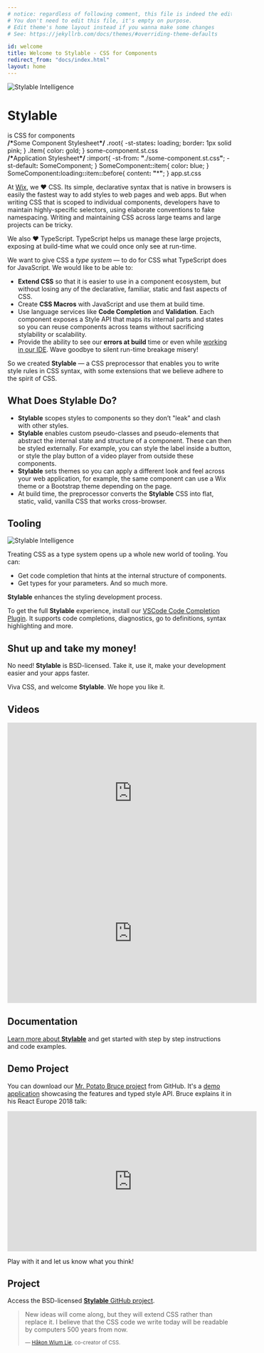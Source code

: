 ```yaml
---
# notice: regardless of following comment, this file is indeed the editable source of the homepage (Amir&Tom tested it)
# You don't need to edit this file, it's empty on purpose.
# Edit theme's home layout instead if you wanna make some changes
# See: https://jekyllrb.com/docs/themes/#overriding-theme-defaults

id: welcome
title: Welcome to Stylable - CSS for Components
redirect_from: "docs/index.html"
layout: home
---
```


<span class="site-logo">![Stylable Intelligence](./branding/logo/PNG/96-logo-OnlySymbol.png)</span>
<h1 class="site-title">Stylable</h1>
<span class="site-description">is CSS for components</span>

<div class="hello-world">
  <div class="code">
    <span class="inner">
      <span class="class">
        <span class="comment"><b>/*</b>Some Component Stylesheet<b>*/</b></span>
        <span class="class-name"><b>.</b><span title="For Stylable, `.root` is the top layer of the component.">root</span></span><span class="open-bracket">{</span>
        <span class="break"></span>
        <span class="rule">
          <span class="prop prop-border"><span title="We can target logical states of the component by declaring them on the component's stylesheet.">-st-states</span><b>:</b></span>
          <span class="value" title="`loading` is a state we're declaring. Just like that.">loading</span><span class="endrule">;</span>
        </span>
        <span class="rule">
          <span class="prop prop-border">border<b>:</b></span>
          <span class="value px">1px</span>
          <span class="value border-type">solid</span>
          <span class="value color border-color color-preview color-pink">pink</span><span class="endrule">;</span>
        </span>
        <span class="break"></span><span class="close-bracket">}</span>
      </span>
      <span class="class">
        <span class="class-name"><b>.</b>item</span><span class="open-bracket">{</span>
        <span class="break"></span>
        <span class="rule">
          <span class="prop prop-color">color<b>:</b></span>
          <span class="value color-preview color-gold">gold</span><span class="endrule">;</span>
        </span>
        <span class="break"></span><span class="close-bracket">}</span>
      </span>
    </span>
    <span class="caption">some-component.st.css</span>
  </div>

  <div class="code">
    <span class="inner">
      <span class="class">
        <span class="comment"><b>/*</b>Application Stylesheet<b>*/</b></span>
        <span class="class-name st-modifier"><b>:</b><span title="Stylable allows you to import component interfaces and match their inner parts, states and shared definitions like classes, variables, JS/CSS mixins and JS formatters.">import</span></span><span class="open-bracket">{</span>
        <span class="break"></span>
        <span class="rule">
          <span class="prop prop-border">-st-from<b>:</b></span>
          <span class="value file-path type-string"><b>"</b>./some-component.st.css<b>"</b></span><span class="endrule">;</span>
        </span>
        <span class="rule">
          <span class="prop prop-border">-st-default<b>:</b></span>
          <span class="value" title="Import `someComponent` to be used locally as a style type with a declared API.">SomeComponent</span><span class="endrule">;</span>
        </span>
        <span class="break"></span><span class="close-bracket">}</span><span class="endrule"></span>
      </span>
      <span class="class">
        <span class="class-name"><span title="Stylable exposes a clean, safe style API with code completions and validations."><span class="parent">SomeComponent</span><span class="child"><b>::</b>item</span></span></span><span class="open-bracket">{</span>
        <span class="break"></span>
        <span class="rule">
          <span class="prop prop-color">color<b>:</b></span>
          <span class="value color-preview color-blue">blue</span><span class="endrule">;</span>
          <span class="break"></span><span class="close-bracket">}</span>
        </span>
      </span>
      <span class="class">
        <span class="class-name"><span title="Stylable allows chaining selectors, so you can access the `::before` of the `::item` element, while the parent component is loading."><span class="parent">SomeComponent</span><span class="st-state"><b>:</b>loading</span><span class="child"><b>::</b>item</span><span class="pseudo"><b>::</b>before</span></span></span><span class="open-bracket">{</span>
        <span class="break"></span>
        <span class="rule">
          <span class="prop prop-content">content<b>:</b></span>
          <span class="value type-string"><b>"</b>*<b>"</b></span><span class="endrule">;</span>
          <span class="break"></span><span class="close-bracket">}</span><span class="endrule"></span>
        </span>
      </span>    
    </span>
    <span class="caption">app.st.css</span>
  </div>
</div>


At [Wix](https://www.wix.engineering/), we &hearts; CSS. Its simple, declarative syntax that is native in browsers is easily the fastest way to add styles to web pages and web apps. But when writing CSS that is scoped to individual components, developers have to maintain highly-specific selectors, using elaborate conventions to fake namespacing. Writing and maintaining CSS across large teams and large projects can be tricky.

We also &hearts; TypeScript. TypeScript helps us manage these large projects, exposing at build-time what we could once only see at run-time. 

We want to give CSS a _type system_ &mdash; to do for CSS what TypeScript does for JavaScript. We would like to be able to:

* **Extend CSS** so that it is easier to use in a component ecosystem, but without losing any of the declarative, familiar, static and fast aspects of CSS. 
* Create **CSS Macros** with JavaScript and use them at build time.
* Use language services like **Code Completion** and **Validation**. Each component exposes a Style API that maps its internal parts and states so you can reuse components across teams without sacrificing stylability or scalability.
* Provide the ability to see our **errors at build** time or even while [working in our IDE](https://marketplace.visualstudio.com/items?itemName=wix.stylable-intelligence). Wave goodbye to silent run-time breakage misery!

So we created **Stylable** &mdash; a CSS preprocessor that enables you to write style rules in CSS syntax, with some extensions that we believe adhere to the spirit of CSS.

<Wix-playground
  data-code-path="/js/playground"
  data-recipe-path="/recipes/playground-recipe.json"
  data-project-files="/generated-playgrounds/homepage.json"
  data-layout='{
    "type":"row",
    "content":[
      {
        "component": "file-panel",
        "targetPath": "",
        "isClosable": false,
        "title": "Files",
        "width": 18,
        "props":{
            "currentPath":"src/index.st.css",
            "previewPath":"src/index.tsx"
        }
      },
      {
        "type":"stack",
        "content":[
          {
            "isClosable":true,
            "component":"code-editor",
            "targetPath":"src/index.st.css, src/index.tsx, src/button.st.css, src/button.tsx"
          }
        ]
      },
      {
        "component":"preview",
        "isClosable":false,
        "targetPath":"src/index.tsx"
      }
    ]
  }' >
</Wix-playground>

## What Does Stylable Do?

* **Stylable** scopes styles to components so they don’t "leak" and clash with other styles.
* **Stylable** enables custom pseudo-classes and pseudo-elements that abstract the internal state and structure of a component. These can then be styled externally. For example, you can style the label inside a button, or style the play button of a video player from outside these components.
* **Stylable** sets themes so you can apply a different look and feel across your web application, for example, the same component can use a Wix theme or a Bootstrap theme depending on the page.
* At build time, the preprocessor converts the **Stylable** CSS into flat, static, valid, vanilla CSS that works cross-browser.

## Tooling

![Stylable Intelligence](./images/intelligence.gif)

Treating CSS as a type system opens up a whole new world of tooling. You can: 
* Get code completion that hints at the internal structure of components. 
* Get types for your parameters.
And so much more. 

**Stylable** enhances the styling development process.

To get the full **Stylable** experience, install our [VSCode Code Completion Plugin](https://marketplace.visualstudio.com/items?itemName=wix.stylable-intelligence). It supports code completions, diagnostics, go to definitions, syntax highlighting and more.

## Shut up and take my money!

No need! **Stylable** is BSD-licensed. Take it, use it, make your development easier and your apps faster.

Viva CSS, and welcome **Stylable**. We hope you like it. 

## Videos

<iframe width="560" height="315" src="https://www.youtube-nocookie.com/embed/Cx-JyJ9eXks?rel=0" frameborder="0" allowfullscreen></iframe>


<iframe width="560" height="315" src="https://www.youtube.com/embed/jK88TqyXSWs?rel=0" frameborder="0" allow="autoplay; encrypted-media" allowfullscreen></iframe>

## Documentation

[Learn more about **Stylable**](./docs/get-started.md) and get started with step by step instructions and code examples.

## Demo Project

You can download our [Mr. Potato Bruce project](https://github.com/wix/potato-bruce) from GitHub. It's a [demo application](https://potatobruce.io/) showcasing the features and typed style API. Bruce explains it in his React Europe 2018 talk:

<iframe width="560" height="315" src="https://www.youtube.com/embed/YRhJZZsTEvQ" frameborder="0" allow="autoplay; encrypted-media" allowfullscreen></iframe>

Play with it and let us know what you think!

## Project

Access the BSD-licensed [**Stylable** GitHub project](https://github.com/wix/stylable).

<blockquote class="quote">
<p>New ideas will come along, but they will extend CSS rather than replace it. I believe that the CSS code we write today will be readable by computers 500 years from now.</p>
<small>&mdash; <a href="https://dev.opera.com/articles/css-twenty-years-hakon/">Håkon Wium Lie</a>, co-creator of CSS.</small>
</blockquote>

<script>
    document.addEventListener("DOMContentLoaded", function(event) {
      var my_awesome_script = document.createElement('script');

      if(!/Android|webOS|iPhone|iPad|iPod|BlackBerry|IEMobile|Opera Mini/i.test(navigator.userAgent) ) {
          my_awesome_script.setAttribute('src','{{page.relative_root}}/js/playground/playground.bundle.js?cacheKill=0');
          document.head.appendChild(my_awesome_script);
      }
    });
</script>
